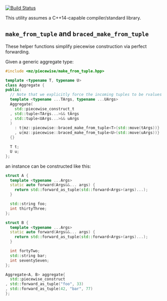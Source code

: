 [![Build Status](https://travis-ci.org/mikezackles/piecewise.svg?branch=master)](https://travis-ci.org/mikezackles/piecewise)

This utility assumes a C++14-capable compiler/standard library.

`make_from_tuple` and `braced_make_from_tuple`
--

These helper functions simplify piecewise construction via perfect forwarding.

Given a generic aggregate type:
```c++
#include <mz/piecewise/make_from_tuple.hpp>

template <typename T, typename U>
class Aggregate {
public:
  // Note that we explicitly force the incoming tuples to be rvalues
  template <typename ...TArgs, typename ...UArgs>
  Aggregate(
    std::piecewise_construct_t
  , std::tuple<TArgs...>&& tArgs
  , std::tuple<UArgs...>&& uArgs
  )
    : t{mz::piecewise::braced_make_from_tuple<T>(std::move(tArgs))}
    , u{mz::piecewise::braced_make_from_tuple<U>(std::move(uArgs))}
  {}

  T t;
  U u;
};
```

an instance can be constructed like this:
```c++
struct A {
  template <typename ...Args>
  static auto forward(Args&&... args) {
    return std::forward_as_tuple(std::forward<Args>(args)...);
  }

  std::string foo;
  int thirtyThree;
};

struct B {
  template <typename ...Args>
  static auto forward(Args&&... args) {
    return std::forward_as_tuple(std::forward<Args>(args)...);
  }

  int fortyTwo;
  std::string bar;
  int seventySeven;
};

Aggregate<A, B> aggregate{
  std::piecewise_construct
, std::forward_as_tuple("foo", 33)
, std::forward_as_tuple(42, "bar", 77)
};
```
